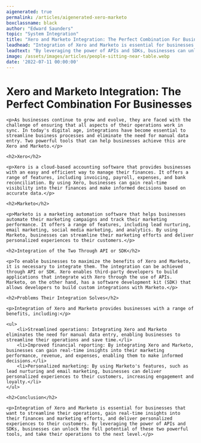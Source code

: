 ```yaml
---
aigenerated: true
permalink: /articles/aigenerated-xero-marketo
boxclassname: black
author: "Edward Saunders"
topic: "System Integration"
title: "Xero and Marketo Integration: The Perfect Combination For Businesses"
leadhead: "Integration of Xero and Marketo is essential for businesses that want to streamline their operations, gain real-time insights into their finances and marketing efforts, and deliver personalized experiences to their customers"
leadtext: "By leveraging the power of APIs and SDKs, businesses can unlock the full potential of these two powerful tools, and take their operations to the next level."
image: /assets/images/articles/people-sitting-near-table.webp
date: '2022-07-11 00:00:00'
---
```

<div class="arttext">	<h1>Xero and Marketo Integration: The Perfect Combination For Businesses</h1>

	<p>As businesses continue to grow and evolve, they are faced with the challenge of ensuring that all aspects of their operations work in sync. In today's digital age, integrations have become essential to streamline business processes and eliminate the need for manual data entry. Two powerful tools that can help businesses achieve this are Xero and Marketo.</p>

	<h2>Xero</h2>

	<p>Xero is a cloud-based accounting software that provides businesses with an easy and efficient way to manage their finances. It offers a range of features, including invoicing, payroll, expenses, and bank reconciliation. By using Xero, businesses can gain real-time visibility into their finances and make informed decisions based on accurate data.</p>

	<h2>Marketo</h2>

	<p>Marketo is a marketing automation software that helps businesses automate their marketing campaigns and track their marketing performance. It offers a range of features, including lead nurturing, email marketing, social media marketing, and analytics. By using Marketo, businesses can streamline their marketing efforts and deliver personalized experiences to their customers.</p>

	<h2>Integration of the Two Through API or SDK</h2>

	<p>To enable businesses to maximize the benefits of Xero and Marketo, it is necessary to integrate them. The integration can be achieved through API or SDK. Xero enables third-party developers to build applications that integrate with Xero through the use of APIs. Marketo, on the other hand, has a software development kit (SDK) that allows developers to build custom integrations with Marketo.</p>

	<h2>Problems Their Integration Solves</h2>

	<p>Integration of Xero and Marketo provides businesses with a range of benefits, including:</p>

	<ul>
		<li>Streamlined operations: Integrating Xero and Marketo eliminates the need for manual data entry, enabling businesses to streamline their operations and save time.</li>
		<li>Improved financial reporting: By integrating Xero and Marketo, businesses can gain real-time insights into their marketing performance, revenue, and expenses, enabling them to make informed decisions.</li>
		<li>Personalized marketing: By using Marketo's features, such as lead nurturing and email marketing, businesses can deliver personalized experiences to their customers, increasing engagement and loyalty.</li>
	</ul>

	<h2>Conclusion</h2>

	<p>Integration of Xero and Marketo is essential for businesses that want to streamline their operations, gain real-time insights into their finances and marketing efforts, and deliver personalized experiences to their customers. By leveraging the power of APIs and SDKs, businesses can unlock the full potential of these two powerful tools, and take their operations to the next level.</p>
</div>